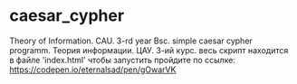 # caesar_cypher
Theory of Information. CAU. 3-rd year Bsc. 
simple caesar cypher programm.
Теория информации. ЦАУ. 3-ий курс.
весь скрипт находится в файле 'index.html'
чтобы запустить пройдите по ссылке:
https://codepen.io/eternalsad/pen/gOwarVK
